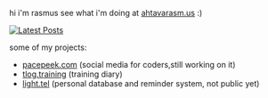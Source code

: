 hi i'm rasmus see what i'm doing at [ahtavarasm.us](https://ahtavarasm.us) :)

[![Latest Posts](https://pacepeek.ngrok.app/pi/widget_svg/ahtavarasmus)](https://pacepeek.ngrok.app)


some of my projects:
- [pacepeek.com](https://pacepeek.com) (social media for coders,still working on it)
- [tlog.training](https://tlog.training) (training diary)
- [light.tel](https://light.tel) (personal database and reminder system, not public yet)

